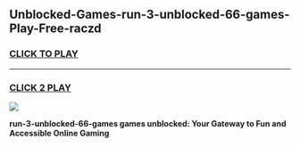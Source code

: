 
## Unblocked-Games-run-3-unblocked-66-games-Play-Free-raczd
<h3>
<a href="https://premium76.site?title=run-3-unblocked-66-games&ref=20M">CLICK TO PLAY</a></h3>
<hr>

<h3>
<a href="https://premium76.site?title=run-3-unblocked-66-games&ref=20M">CLICK 2 PLAY</a>
  
</h3>

<a href="https://premium76.site?title=run-3-unblocked-66-games&ref=19M"><img src="https://clearcache.store/games.png"></a>


**run-3-unblocked-66-games games unblocked: Your Gateway to Fun and Accessible Online Gaming**
